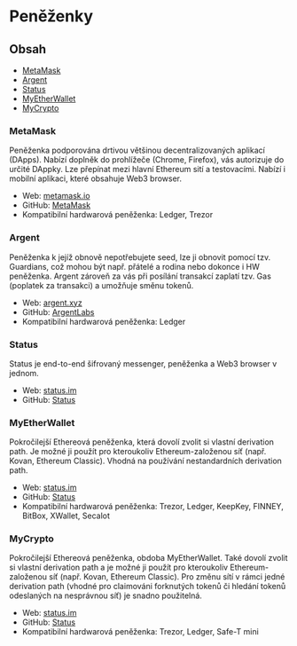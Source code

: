 # Peněženky



## Obsah

- [MetaMask](#MetaMask)
- [Argent](#Argent)
- [Status](#Status)
- [MyEtherWallet](#MyEtherWallet)
- [MyCrypto](#MyCrypto)


### MetaMask

Peněženka podporována drtivou většinou decentralizovaných aplikací (DApps). Nabízí doplněk do prohlížeče (Chrome, Firefox), vás autorizuje do určité DAppky. Lze přepínat mezi hlavní Ethereum sití a testovacími. Nabízí i mobilní aplikaci, které obsahuje Web3 browser.

- Web: [metamask.io](https://metamask.io/)
- GitHub: [MetaMask](https://github.com/MetaMask)
- Kompatibilní hardwarová peněženka: Ledger, Trezor



### Argent

Peněženka k jejíž obnově nepotřebujete seed, lze ji obnovit pomocí tzv. Guardians, což mohou být např. přátelé a rodina nebo dokonce i HW peněženka. Argent zároveň za vás při posílání transakcí zaplatí tzv. Gas (poplatek za transakci) a umožňuje směnu tokenů.

- Web: [argent.xyz](https://www.argent.xyz/)
- GitHub: [ArgentLabs](https://github.com/argentlabs)
- Kompatibilní hardwarová peněženka: Ledger



### Status

Status je end-to-end šifrovaný messenger, peněženka a Web3 browser v jednom.

- Web: [status.im](https://status.im/)
- GitHub: [Status](https://github.com/status-im)



### MyEtherWallet

Pokročilejší Ethereová peněženka, která dovolí zvolit si vlastní derivation path. Je možné ji použít pro kteroukoliv Ethereum-založenou síť (např. Kovan, Ethereum Classic). Vhodná na používání nestandardních derivation path.

- Web: [status.im](https://www.myetherwallet.com/)
- GitHub: [Status](https://github.com/myetherwallet)
- Kompatibilní hardwarová peněženka: Trezor, Ledger, KeepKey, FINNEY, BitBox, XWallet, Secalot



### MyCrypto

Pokročilejší Ethereová peněženka, obdoba MyEtherWallet. Také dovolí zvolit si vlastní derivation path a je možné ji použít pro kteroukoliv Ethereum-založenou síť (např. Kovan, Ethereum Classic). Pro změnu sítí v rámci jedné derivation path (vhodné pro claimováni forknutých tokenů či hledání tokenů odeslaných na nesprávnou síť) je snadno použitelná.

- Web: [status.im](https://mycrypto.com/)
- GitHub: [Status](https://github.com/MyCryptoHQ)
- Kompatibilní hardwarová peněženka: Trezor, Ledger, Safe-T mini
